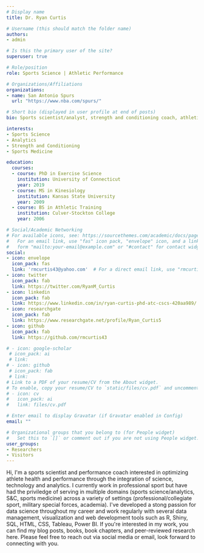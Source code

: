```yaml
---
# Display name
title: Dr. Ryan Curtis

# Username (this should match the folder name)
authors:
- admin

# Is this the primary user of the site?
superuser: true

# Role/position
role: Sports Science | Athletic Performance

# Organizations/Affiliations
organizations:
- name: San Antonio Spurs
  url: "https://www.nba.com/spurs/"

# Short bio (displayed in user profile at end of posts)
bio: Sports scientist/analyst, strength and conditioning coach, athletic trainer, researcher, author. Interested in all things related to optimizing performance and mitigating injury risk in sport.  

interests:
- Sports Science
- Analytics
- Strength and Conditioning
- Sports Medicine

education:
  courses:
  - course: PhD in Exercise Science
    institution: University of Connecticut
    year: 2019
  - course: MS in Kinesiology
    institution: Kansas State University
    year: 2009
  - course: BS in Athletic Training
    institution: Culver-Stockton College
    year: 2006

# Social/Academic Networking
# For available icons, see: https://sourcethemes.com/academic/docs/page-builder/#icons
#   For an email link, use "fas" icon pack, "envelope" icon, and a link in the
#   form "mailto:your-email@example.com" or "#contact" for contact widget.
social:
- icon: envelope
  icon_pack: fas
  link: 'rmcurtis43@yahoo.com'  # For a direct email link, use "rmcurtis43@yahoo.com".
- icon: twitter
  icon_pack: fab
  link: https://twitter.com/RyanM_Curtis
- icon: linkedin
  icon_pack: fab
  link: https://www.linkedin.com/in/ryan-curtis-phd-atc-cscs-420aa989/
- icon: researchgate
  icon_pack: fab
  link: https://www.researchgate.net/profile/Ryan_Curtis5
- icon: github
  icon_pack: fab
  link: https://github.com/rmcurtis43

# - icon: google-scholar
 # icon_pack: ai
 # link: 
# - icon: github
 # icon_pack: fab
 # link: 
# Link to a PDF of your resume/CV from the About widget.
# To enable, copy your resume/CV to `static/files/cv.pdf` and uncomment the lines below.
# - icon: cv
#   icon_pack: ai
#   link: files/cv.pdf

# Enter email to display Gravatar (if Gravatar enabled in Config)
email: ""

# Organizational groups that you belong to (for People widget)
#   Set this to `[]` or comment out if you are not using People widget.
user_groups:
- Researchers
- Visitors
---
```


Hi, I'm a sports scientist and performance coach interested in optimizing athlete health and performance through the integration of science, technology and analytics. I currently work in professional sport but have had the priviledge of serving in multiple domains (sports science/analytics, S&C, sports medicine) across a variety of settings (professional/collegiate sport, military special forces, academia). I've developed a stong passion for data science throughout my career and work regularly with several data management, visualization and web development tools such as R, Shiny, SQL, HTML, CSS, Tableau, Power BI. If you're interested in my work, you can find my blog posts, books, book chapters, and peer-reviewed research here. Please feel free to reach out via social media or email, look forward to connecting with you.



